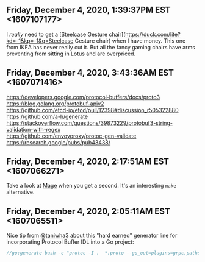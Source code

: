 ## Friday, December 4, 2020, 1:39:37PM EST <1607107177>

I *really* need to get a [Steelcase Gesture chair](https://duck.com/lite?kd=-1&kp=-1&q=Steelcase Gesture chair) when I have money.
This one from IKEA has never really cut it. But all the fancy gaming
chairs have arms preventing from sitting in Lotus and are overpriced.

## Friday, December 4, 2020, 3:43:36AM EST <1607071416>

<https://developers.google.com/protocol-buffers/docs/proto3>  
<https://blog.golang.org/protobuf-apiv2>  
<https://github.com/etcd-io/etcd/pull/12398#discussion_r505322880>  
<https://github.com/a-h/generate>  
<https://stackoverflow.com/questions/39873229/protobuf3-string-validation-with-regex>  
<https://github.com/envoyproxy/protoc-gen-validate>  
<https://research.google/pubs/pub43438/>

## Friday, December 4, 2020, 2:17:51AM EST <1607066271>

Take a look at [Mage](https://github.com/magefile/mage) when you get a
second. It's an interesting `make` alternative.

## Friday, December 4, 2020, 2:05:11AM EST <1607065511>

Nice tip from [\@taniwha3](https://twitch.tv/taniwha3) about this "hard earned" generator line for
incorporating Protocol Buffer IDL into a Go project:

```go
//go:generate bash -c "protoc -I .  *.proto --go_out=plugins=grpc,paths=source_relative:. --proto_path=$GOPATH/src/ --proto_path=$GOPATH/pkg/mod/  --proto_path=$( go list -f '{{ .Dir }}' -m github.com/golang/protobuf )"
```

